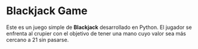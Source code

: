 # Blackjack Game

Este es un juego simple de **Blackjack** desarrollado en Python. El jugador se enfrenta al crupier con el objetivo de tener una mano cuyo valor sea más cercano a 21 sin pasarse.
